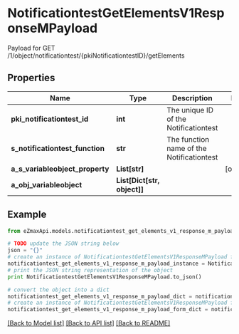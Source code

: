 # NotificationtestGetElementsV1ResponseMPayload

Payload for GET /1/object/notificationtest/{pkiNotificationtestID}/getElements

## Properties
Name | Type | Description | Notes
------------ | ------------- | ------------- | -------------
**pki_notificationtest_id** | **int** | The unique ID of the Notificationtest | 
**s_notificationtest_function** | **str** | The function name of the Notificationtest | 
**a_s_variableobject_property** | **List[str]** |  | [optional] 
**a_obj_variableobject** | **List[Dict[str, object]]** |  | 

## Example

```python
from eZmaxApi.models.notificationtest_get_elements_v1_response_m_payload import NotificationtestGetElementsV1ResponseMPayload

# TODO update the JSON string below
json = "{}"
# create an instance of NotificationtestGetElementsV1ResponseMPayload from a JSON string
notificationtest_get_elements_v1_response_m_payload_instance = NotificationtestGetElementsV1ResponseMPayload.from_json(json)
# print the JSON string representation of the object
print NotificationtestGetElementsV1ResponseMPayload.to_json()

# convert the object into a dict
notificationtest_get_elements_v1_response_m_payload_dict = notificationtest_get_elements_v1_response_m_payload_instance.to_dict()
# create an instance of NotificationtestGetElementsV1ResponseMPayload from a dict
notificationtest_get_elements_v1_response_m_payload_form_dict = notificationtest_get_elements_v1_response_m_payload.from_dict(notificationtest_get_elements_v1_response_m_payload_dict)
```
[[Back to Model list]](../README.md#documentation-for-models) [[Back to API list]](../README.md#documentation-for-api-endpoints) [[Back to README]](../README.md)


